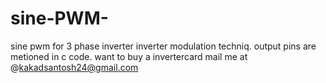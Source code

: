 # sine-PWM-
sine pwm for 3 phase inverter
inverter modulation techniq. output pins are metioned in  c  code.
want to buy a invertercard mail me at @kakadsantosh24@gmail.com
